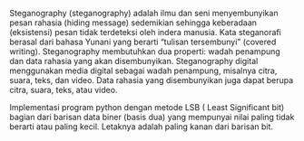Steganography (steganography) adalah ilmu dan seni menyembunyikan pesan rahasia
(hiding message) sedemikian sehingga keberadaan (eksistensi) pesan tidak terdeteksi oleh indera
manusia. Kata steganorafi berasal dari bahasa Yunani yang berarti “tulisan tersembunyi”
(covered writing). Steganography membutuhkan dua properti: wadah penampung dan data
rahasia yang akan disembunyikan. Steganography digital menggunakan media digital sebagai
wadah penampung, misalnya citra, suara, teks, dan video. Data rahasia yang disembunyikan juga
dapat berupa citra, suara, teks, atau video. 


Implementasi program python dengan metode LSB ( Least Significant bit) bagian dari barisan data biner
(basis dua) yang mempunyai nilai paling tidak berarti atau paling kecil. Letaknya
adalah paling kanan dari barisan bit. 
